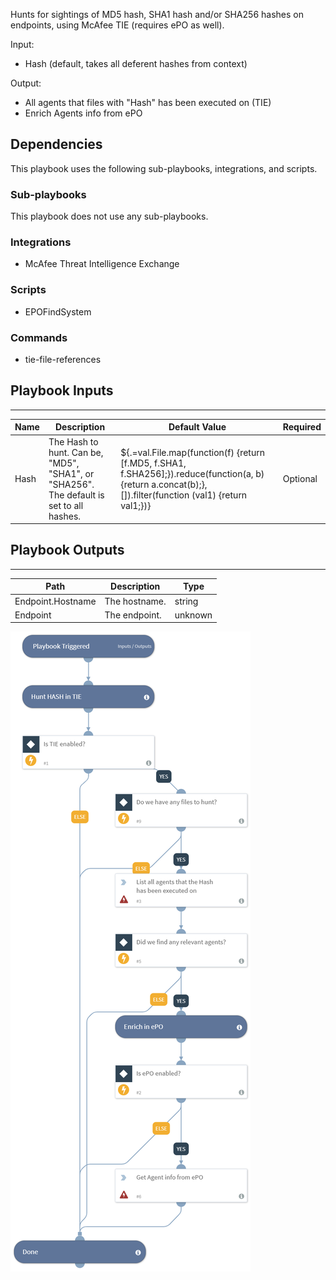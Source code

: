Hunts for sightings of MD5 hash, SHA1  hash and/or SHA256 hashes on endpoints, using McAfee TIE (requires ePO as well).

Input:
* Hash (default, takes all deferent hashes from context)

Output:
* All agents that files with "Hash" has been executed on (TIE)
* Enrich Agents info from ePO

## Dependencies
This playbook uses the following sub-playbooks, integrations, and scripts.

### Sub-playbooks
This playbook does not use any sub-playbooks.

### Integrations
* McAfee Threat Intelligence Exchange

### Scripts
* EPOFindSystem

### Commands
* tie-file-references

## Playbook Inputs
---

| **Name** | **Description** | **Default Value** | **Required** |
| --- | --- | --- | --- | 
| Hash | The Hash to hunt. Can be, "MD5", "SHA1", or "SHA256". The default is set to all hashes. | ${.=val.File.map(function(f) {return [f.MD5, f.SHA1, f.SHA256];}).reduce(function(a, b){return a.concat(b);}, []).filter(function (val1) {return val1;})} |Optional |

## Playbook Outputs
---

| **Path** | **Description** | **Type** |
| --- | --- | --- |
| Endpoint.Hostname | The hostname. | string |
| Endpoint | The endpoint. | unknown |

![Search_Endpoints_By_Hash_TIE](https://raw.githubusercontent.com/demisto/content/1bdd5229392bd86f0cc58265a24df23ee3f7e662/docs/images/playbooks/Search_Endpoints_By_Hash_TIE.png)
